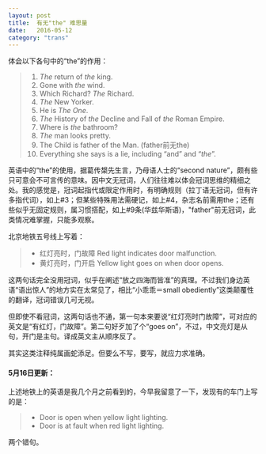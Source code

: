 ```yaml
---
layout: post
title:  有无"the" 难思量
date:   2016-05-12
category: "trans"
---
```


体会以下各句中的“the”的作用：  

> 1. *The* return of *the* king.
> 2. Gone with *the* wind.
> 3. Which Richard? *The* Richard.
> 4. *The* New Yorker.
> 5. He is *The One*.
> 6. *The* History of *the* Decline and Fall of *the* Roman Empire.
> 7. Where is *the* bathroom?
> 8. *The* man looks pretty.
> 9. The Child is father of the Man. (father前无the)  
> 10. Everything she says is a lie, including “and” and “*the*”.

英语中的“the”的使用，据葛传槼先生言，乃母语人士的“second nature”，颇有些只可意会不可言传的意味。因中文无冠词，人们往往难以体会冠词思维的精细之处。我的感觉是，冠词起指代或限定作用时，有明确规则（拉丁语无冠词，但有许多指代词），如上#3；但某些特殊用法需硬记，如上#4，杂志名前需用the；还有些似乎无固定规则，属习惯搭配，如上#9条(华兹华斯语)，"father"前无冠词，此类情况难掌握，只能多观察。

北京地铁五号线上写着：

> - 红灯亮时，门故障 Red light indicates door malfunction. 
> - 黄灯亮时，门开启 Yellow light goes on when door opens. 


这两句话完全没用冠词，似乎在阐述“放之四海而皆准”的真理。不过我们身边英语“语出惊人”的地方实在太常见了，相比“小乖乖＝small obediently”这类颠覆性的翻译，冠词错误几可无视。

但即使不看冠词，这两句话也不通，第一句本来要说“红灯亮时门故障”，可对应的英文是“有红灯，门故障”。第二句好歹加了个“goes on”，不过，中文亮灯是从句，开门是主句。译成英文主从顺序反了。

其实这类注释纯属画蛇添足。但要么不写，要写，就应力求准确。


#### 5月16日更新：

上述地铁上的英语是我几个月之前看到的，今早我留意了一下，发现有的车门上写的是：

> - Door is open when yellow light lighting.
> - Door is at fault when red light lighting.

两个错句。